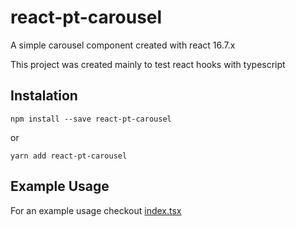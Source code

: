 # react-pt-carousel

A simple carousel component created with react 16.7.x

This project was created mainly to test react hooks with typescript
 
## Instalation

`npm install --save react-pt-carousel`

or

`yarn add react-pt-carousel`

## Example Usage

For an example usage checkout [index.tsx](https://github.com/ptcardoso/react-pt-carousel/blob/master/src/index.tsx)
